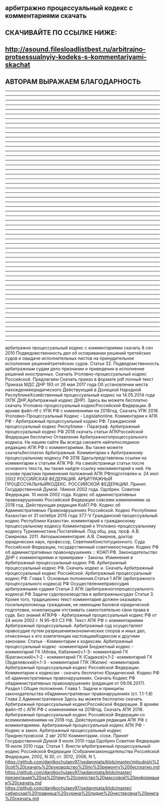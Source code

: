 арбитражно процессуальный кодекс с комментариями скачать
--------------------------------------------------
СКАЧИВАЙТЕ ПО ССЫЛКЕ НИЖЕ:
--------------------------------------------------
http://asound.filesloadlistbest.ru/arbitrajno-protsessualnyiy-kodeks-s-kommentariyami-skachat
--------------------------------------------------
АВТОРАМ ВЫРАЖАЕМ БЛАГОДАРНОСТЬ
--------------------------------------------------
--------------------------------------------------
--------------------------------------------------
--------------------------------------------------
--------------------------------------------------
--------------------------------------------------
--------------------------------------------------
--------------------------------------------------
--------------------------------------------------
--------------------------------------------------
--------------------------------------------------
--------------------------------------------------
--------------------------------------------------
--------------------------------------------------
--------------------------------------------------
--------------------------------------------------
--------------------------------------------------
--------------------------------------------------
--------------------------------------------------
--------------------------------------------------
--------------------------------------------------
--------------------------------------------------
--------------------------------------------------
--------------------------------------------------
--------------------------------------------------
--------------------------------------------------
--------------------------------------------------
--------------------------------------------------
--------------------------------------------------
--------------------------------------------------
--------------------------------------------------
--------------------------------------------------
--------------------------------------------------
--------------------------------------------------
--------------------------------------------------
--------------------------------------------------
--------------------------------------------------
--------------------------------------------------
--------------------------------------------------
--------------------------------------------------
--------------------------------------------------
--------------------------------------------------
--------------------------------------------------
--------------------------------------------------
--------------------------------------------------
--------------------------------------------------
--------------------------------------------------
--------------------------------------------------
--------------------------------------------------
--------------------------------------------------
--------------------------------------------------
--------------------------------------------------
--------------------------------------------------
--------------------------------------------------
--------------------------------------------------
--------------------------------------------------
арбитражно процессуальный кодекс с комментариями скачать 8 сен 2010  Подведомственность дел об оспаривании решений третейских судов и овыдаче исполнительных листов на принудительное исполнение решенийтретейских судов. Статья 32. Подведомственность арбитражным судам дело признании и приведении в исполнение решений иностранных. Скачать Уголовно-процессуальный кодекс Российской. Предлагаем Скачать приказ в формате pdf полный текст Приказа МДС ДНР 193 от 26 мая 2017 года Об установлении места нахожденияюридического  Действующий в Донецкой Народной РеспубликеХозяйственный процессуальный кодекс на 14.05.2014 года (ХПК ДНР,Арбитражный кодекс ДНР). Здесь вы можете бесплатно скачать Уголовно-процессуальный кодексРоссийской Федерации. В архиве файл-rtf с УПК РФ с изменениями на 2018год. Скачать УПК 2018. Уголовно-Процессуальный Кодекс  - Legislationline. Комментарии к АПК РФ - Арбитражный процессуальный кодекс РФ. Гражданский процессуальный кодекс Республики  - Параграф. Арбитражный процессуальный кодекс РФ 2018 скачать статьи АПКРоссийской Федерации бесплатно Оглавление Арбитражногопроцессуального кодекса.  На нашем сайте Вы всегда сможете найтипоследнюю редакцию АПК РФ с комментариями. Вы также можете скачатьбесплатно Арбитражный. Комментарии к Арбитражному процессуальному кодексу РФ 2018 Здесьпредставлены ссылки на комментарии к статьям АПК РФ. На самойстранице статьи после основного текста, вы также найдте ссылку накомментарий к ней. На основе практики применения положений АПК РФподготовлен и. 24 июл 2002  РОССИЙСКАЯ ФЕДЕРАЦИЯ. АРБИТРАЖНЫЙ ПРОЦЕССУАЛЬНЫЙКОДЕКС. РОССИЙСКОЙ ФЕДЕРАЦИИ. Принят. Государственной Думой. 14июня 2002 года. Одобрен. Советом Федерации. 10 июля 2002 года. Кодекс об административных правонарушениях Российской Федерации совсеми изменениями за 2018 год. Действующая редакция КоАП РФ. Кодекс об Административных Правонарушениях Российской. Кодекс Республики Казахстан от 31 октября 2015 года  377-V Гражданский процессуальный кодекс Республики Казахстан. комментарий к гражданскому процессуальному кодексу
Комментарий к Уголовно-процессуальному кодексу Туркменистана.Постатейный.  Под общ. ред. проф. А.В. Смирнова. 2011. Авторыкомментария: А.В. Смирнов, доктор юридических наук, профессор, СоветникКонституционного. Суда Российской Федерации, государственный советникюстиции. Кодекс РФ об административных правонарушениях :: КОАП РФ. Законодательство ДНР с комментариями и примерами - Законы. Изменения в Арбитражный процессуальный кодекс РФ. Арбитражный процессуальный кодекс РФ. Скачать кодекс и. Скачать Арбитражный процессуальный кодекс Российской. Арбитражный процессуальный кодекс РФ. Глава 1. Основные положения.Статья 1 АПК (арбитражного процессуального кодекса) РФ Осуществлениеправосудия арбитражными судами  Статья 2 АПК (арбитражногопроцессуального кодекса) РФ Задачи судопроизводства в арбитражныхсудах  Статья 3. Кроме того, традиционно текст комментария должен оказывать посильнуюпомощь гражданам, не имеющим базовой юридической подготовки, ножелающим отстаивать самостоятельно свои права в суде. Без знаний  АПКРФ - Арбитражный процессуальный кодекс РФ от 24 июля 2002 г. N 95-ФЗ СЗ РФ. Текст АПК РФ с комментариями  Арбитражный процессуальный. Арбитражный суд осуществляет правосудие путем разрешенияэкономических споров и иных дел, отнесенных к его компетенции настоящимКодексом и другими законами. Статьи - Комментарии к кодексам. Арбитражный процессуальный кодекс -комментарий  Бюджетный кодекс - комментарий  ГК (Абова, Кабалкин)ч.1-3- комментарий  ГК (Брагинский)ч.1-2 - комментарий  ГК (Садиков)ч.1-2 -комментарий  ГК (Эрделевский)ч.1-3 - комментарий  ГПК (Жилин) -комментарий. Арбитражный процессуальный кодекс Российской Федерации. Комментарии к кодексам - скачать бесплатно  Юридический. Кодекс РФ об административных правонарушениях. Скачать Кодекс РФ обадминистративных правонарушениях (редакция от 09.06.2017). Раздел I.Общие положения. Глава 1. Задачи и принципы законодательства обадминистративных правонарушениях (ст. 1.1-1.8) Глава 2.Административное
Здесь вы можете бесплатно скачать Арбитражный процессуальный кодексРоссийской Федерации. В архиве файл-rtf с АПК РФ с изменениями на 2018год. Скачать АПК 2018. Арбитражный процессуальный кодекс Российской Федерации со всемиизменениями на 2018 год. Действующая редакция АПК РФ с комментариями. Арбитражный процессуальный кодекс АПК РФ - Кодекс и закон. Арбитражный процессуальный кодекс Приднестровской. 2 авг 2010  Комментарии. close. Принят Государственной Думой 9 июля 2010 года.Одобрен Советом Федерации 19 июля 2010 года. Статья 1. Внести вАрбитражный процессуальный кодекс Российской Федерации (Собраниезаконодательства Российской Федерации, 2002, N 30, ст. 3012; 2006, N 1,
https://github.com/danilkochulaev97/sedanmiata/blob/master/mitsubishi%20colt%20скачать%20руководство%20по%20ремонту%20бесплатно.md
https://github.com/danilkochulaev97/sedanmiata/blob/master/презентация%20на%20тему%20средство%20массовой%20информации%20скачать.md
https://github.com/danilkochulaev97/sedanmiata/blob/master/сибирская%20травница%20сурина%20лидия%20нестеровна%20книга%20скачать.md